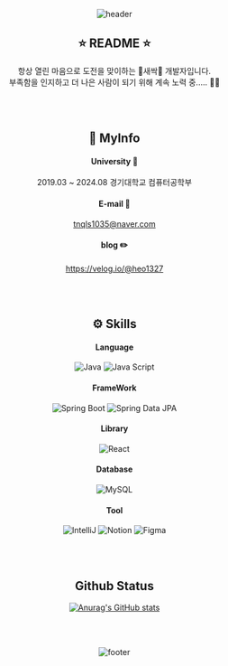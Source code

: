 <div align="center">

![header](https://capsule-render.vercel.app/api?type=waving&color=gradient&height=300&section=header&text=Welcome!😎&fontSize=90)
  
  ## ⭐ README ⭐
  항상 열린 마음으로 도전을 맞이하는 🌱새싹🌱 개발자입니다. <br>
  부족함을 인지하고 더 나은 사람이 되기 위해 계속 노력 중..... 🥹🥹

  <br>
  <br>

  ## 🔎 MyInfo
  #### University 🏫
  2019.03 ~ 2024.08 경기대학교 컴퓨터공학부
  #### E-mail 📧
  tnqls1035@naver.com
  #### blog ✏️
  https://velog.io/@heo1327

  <br>
  <br>

  ## ⚙️ Skills
  #### Language
  ![Java](https://img.shields.io/badge/Java-007396.svg?style=for-the-badge&logo=java&logoColor=white)
  ![Java Script](https://img.shields.io/badge/JavaScript-F7DF1E.svg?style=for-the-badge&logo=javascript&logoColor=black)
  #### FrameWork
  ![Spring Boot](https://img.shields.io/badge/Spring%20Boot-6DB33F.svg?&style=for-the-badge&logo=SpringBoot&logoColor=white)
  ![Spring Data JPA](https://img.shields.io/badge/Spring%20Data%20JPA-6DB33F.svg?style=for-the-badge&logo=spring&logoColor=white)
  #### Library
  ![React](https://img.shields.io/badge/react-3178C6.svg?&style=for-the-badge&logo=react&logoColor=white)
  #### Database
  ![MySQL](https://img.shields.io/badge/MySQL-4479A1.svg?style=for-the-badge&logo=mysql&logoColor=white)
  #### Tool
  ![IntelliJ](https://img.shields.io/badge/IntelliJ%20IDEA-003D54.svg?style=for-the-badge&logo=intellijidea&logoColor=white)
  ![Notion](https://img.shields.io/badge/Notion-000000.svg?style=for-the-badge&logo=notion&logoColor=white)
  ![Figma](https://img.shields.io/badge/Figma-AB0D6D.svg?style=for-the-badge&logo=figma&logoColor=white)
  
  <br>
  <br>

  ## Github Status
  [![Anurag's GitHub stats](https://github-readme-stats.vercel.app/api?username=heo5620)](https://github.com/anuraghazra/github-readme-stats)

  <br>
  <br>

  ![footer](https://capsule-render.vercel.app/api?type=waving&color=gradient&height=300&section=footer)

</div>


